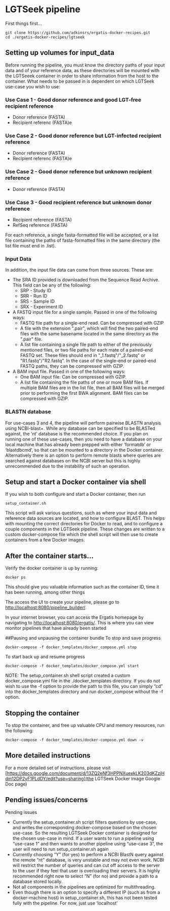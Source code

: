 # LGTSeek pipeline

First things first...
```
git clone https://github.com/adkinsrs/ergatis-docker-recipes.git
cd ./ergatis-docker-recipes/lgtseek
```

## Setting up volumes for input_data

Before running the pipeline, you must know the directory paths of your input data and of your reference data, as these directories will be mounted with the LGTSeeek container in order to share information from the host to the container.  What needs to be passed in is dependent on which LGTSeek use-case you wish to use:

### Use Case 1 - Good donor reference and good LGT-free recipient reference
* Donor reference (FASTA)
* Recipient referenc (FASTA)e

### Use Case 2 - Good donor reference but LGT-infected recipient reference
* Donor reference (FASTA)
* Recipient referenc (FASTA)e

### Use Case 2 - Good donor reference but unknown recipient reference
* Donor reference (FASTA)

### Use Case 3 - Good recipient reference but unknown donor reference
* Recipient reference (FASTA)
* RefSeq reference (FASTA)

For each reference, a single fasta-formatted file will be accepted, or a list file containing the paths of fasta-formatted files in the same directory (the list file must end in .list). 

### Input Data
In addition, the input file data can come from three sources.  These are: 
* The SRA ID provided is downloaded from the Sequence Read Archive. This field can be any of the following:
  * SRP - Study ID
  * SRR - Run ID
  * SRS - Sample ID
  * SRX - Experiment ID
* A FASTQ input file for a single sample. Passed in one of the following ways:
  * FASTQ file path for a single-end read. Can be compressed with GZIP
  * A file with the extension ".pair", which will find the two paired-end files with the same basename located in the same directory as the ".pair" file.
  * A list file containing a single file path to either of the previously mentioned files, or two file paths for each mate of a paired-end FASTQ set. These files should end in "\_1.fastq"/"\_2.fastq" or "R1.fastq"/"R2.fastq". In the case of the single-end or paired-end FASTQ paths, they can be compressed with GZIP.
* A BAM input file. Passed in one of the following ways:
  * One BAM input file. Can be compressed with GZIP.
  * A list file containing the file paths of one or more BAM files. If multiple BAM files are in the list file, then all BAM files will be merged prior to performing the first BWA alignment. BAM files can be compressed with GZIP.

### BLASTN database
For use-cases 3 and 4, the pipeline will perform pairwise BLASTN analysis using NCBI-blast+.  While any database can be specified to be BLASTed against, the ‘nt’ database is the recommended choice.  If you plan on running one of these use-cases, then you need to have a database on your local machine that has already been prepped with either ‘formatdb’ or ‘blastdbcmd’, so that can be mounted to a directory in the Docker container.  Alternatively there is an option to perform remote blasts where queries are searched against databases on the NCBI server but this is highly unrecommended due to the instability of such an operation.

## Setup and start a Docker container via shell
If you wish to both configure and start a Docker container, then run 
```
setup_container.sh
```

This script will ask various questions, such as where your input data and reference data sources are located, and how to configure BLAST.  This helps with mounting the correct directories for Docker to read, and to  configure a couple components in the LGTSeek pipeline.  These changes are written to a custom docker-compose file which the shell script will then use to create containers from a few Docker images.

## After the container starts...

Verify the docker container is up by running:
```
docker ps
```
This should give you valuable information such as the container ID, time it has been running, among other things

The access the UI to create your pipeline, please go to
[http://localhost:8080/pipeline_builder/](http://localhost:8080/pipeline_builder/).

In your internet browser, you can access the Ergatis homepage by navigating to [http://localhost:8080/ergatis/](http://localhost:8080/ergatis/).  This is where you can view monitor pipelines that have already been started

##Pausing and unpausing the container bundle
To stop and save progress
```
docker-compose -f docker_templates/docker_compose.yml stop
```
To start back up and resume progress
```
docker-compose -f docker_templates/docker_compose.yml start
```

NOTE:  The setup_container.sh shell script created a custom docker_compose.yml file in the ./docker_templates directory.  If you do not wish to use the -f option to provide the path to this file, you can simply “cd” into the docker_templates directory and run docker_compose without the -f option.

## Stopping the container
To stop the container, and free up valuable CPU and memory resources, run the following:
```
docker-compose -f docker_templates/docker-compose.yml down -v
```

## More detailed instructions
For a more detailed set of instructions, please visit [https://docs.google.com/document/d/13ZQ2eNf3HPPNXuexkLK203dKZzjHdm12DP2yF1PLdDY/edit?usp=sharing](the LGTSeek Docker image Google Doc page)

## Pending issues/concerns
Pending issues
* Currently the setup\_container.sh script filters questions by use-case, and writes the corresponding docker-compose based on the chosen use-case.  So the resulting LGTSeek Docker container is designed for the chosen use-case in mind.  If a user wants to run a pipeline using  “use-case 1” and then wants to another pipeline using “use-case 3”, the user will need to run setup\_container.sh again
* Currently choosing “Y” (for yes) to perform a NCBI BlastN query against the remote “nt” database, is very unstable and may not even work.  NCBI will restrict the number of queries and can cut off access to the server to the user if they feel that user is overloading their servers.  It is highly recommended right now to select “N” (for no) and provide a path to a database stored locally.
* Not all components in the pipelines are optimized for multithreading.
* Even though there is an option to specify a different IP (such as from a docker-machine host) in setup_container.sh, this has not been tested fully with the pipeline.  For now, just use ‘localhost’
